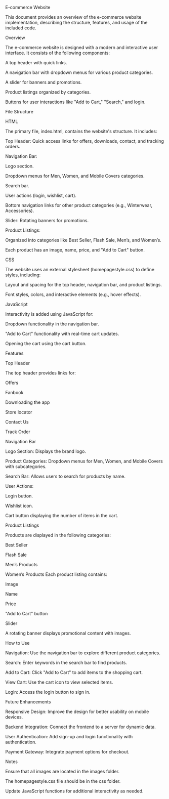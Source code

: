 E-commerce Website

This document provides an overview of the e-commerce website implementation, describing the structure, features, and usage of the included code.

Overview

The e-commerce website is designed with a modern and interactive user interface. It consists of the following components:

A top header with quick links.

A navigation bar with dropdown menus for various product categories.

A slider for banners and promotions.

Product listings organized by categories.

Buttons for user interactions like "Add to Cart," "Search," and login.

File Structure

HTML

The primary file, index.html, contains the website's structure. It includes:

Top Header: Quick access links for offers, downloads, contact, and tracking orders.

Navigation Bar:

Logo section.

Dropdown menus for Men, Women, and Mobile Covers categories.

Search bar.

User actions (login, wishlist, cart).

Bottom navigation links for other product categories (e.g., Winterwear, Accessories).

Slider: Rotating banners for promotions.

Product Listings:

Organized into categories like Best Seller, Flash Sale, Men’s, and Women’s.

Each product has an image, name, price, and "Add to Cart" button.

CSS

The website uses an external stylesheet (homepagestyle.css) to define styles, including:

Layout and spacing for the top header, navigation bar, and product listings.

Font styles, colors, and interactive elements (e.g., hover effects).

JavaScript

Interactivity is added using JavaScript for:

Dropdown functionality in the navigation bar.

"Add to Cart" functionality with real-time cart updates.

Opening the cart using the cart button.

Features

Top Header

The top header provides links for:

Offers

Fanbook

Downloading the app

Store locator

Contact Us

Track Order

Navigation Bar

Logo Section: Displays the brand logo.

Product Categories: Dropdown menus for Men, Women, and Mobile Covers with subcategories.

Search Bar: Allows users to search for products by name.

User Actions:

Login button.

Wishlist icon.

Cart button displaying the number of items in the cart.

Product Listings

Products are displayed in the following categories:

Best Seller

Flash Sale

Men’s Products

Women’s Products
Each product listing contains:

Image

Name

Price

"Add to Cart" button

Slider

A rotating banner displays promotional content with images.

How to Use

Navigation: Use the navigation bar to explore different product categories.

Search: Enter keywords in the search bar to find products.

Add to Cart: Click "Add to Cart" to add items to the shopping cart.

View Cart: Use the cart icon to view selected items.

Login: Access the login button to sign in.

Future Enhancements

Responsive Design: Improve the design for better usability on mobile devices.

Backend Integration: Connect the frontend to a server for dynamic data.

User Authentication: Add sign-up and login functionality with authentication.

Payment Gateway: Integrate payment options for checkout.

Notes

Ensure that all images are located in the images folder.

The homepagestyle.css file should be in the css folder.

Update JavaScript functions for additional interactivity as needed.